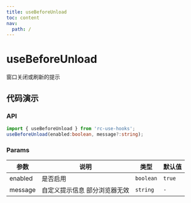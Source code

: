 ```yaml
---
title: useBeforeUnload
toc: content
nav:
  path: /
---
```


# useBeforeUnload

窗口关闭或刷新的提示

## 代码演示

<code src='./demos/Demo1.tsx'></code>

### API

```ts
import { useBeforeUnload } from 'rc-use-hooks';
useBeforeUnload(enabled:boolean, message?:string);
```

### Params

| 参数    | 说明                          | 类型      | 默认值 |
| ------- | ----------------------------- | --------- | ------ |
| enabled | 是否启用                      | `boolean` | `true` |
| message | 自定义提示信息 部分浏览器无效 | `string`  | `-`    |
